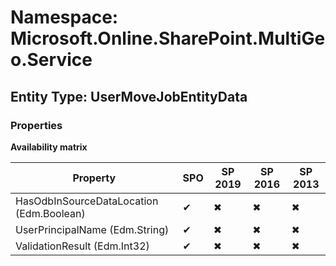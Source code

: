 # Namespace: Microsoft.Online.SharePoint.MultiGeo.Service

## Entity Type: UserMoveJobEntityData

### Properties

**Availability matrix**

Property | SPO | SP 2019 | SP 2016 | SP 2013
----------|-----|---------|---------|--------
HasOdbInSourceDataLocation (Edm.Boolean) | ✔ | ✖ | ✖ | ✖
UserPrincipalName (Edm.String) | ✔ | ✖ | ✖ | ✖
ValidationResult (Edm.Int32) | ✔ | ✖ | ✖ | ✖

